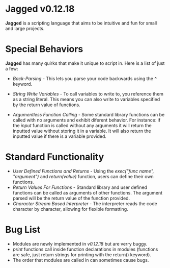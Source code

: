 # Jagged v0.12.18
**Jagged** is a scripting language that aims to be intuitive and fun for small and large projects.

# Special Behaviors
**Jagged** has many quirks that make it unique to script in.  Here is a list of just a few:

 - *Back-Parsing* - This lets you parse your code backwards using the ***^*** keyword.

 - *String Write Variables* - To call variables to write to, you reference them as a string literal. This means you can also write to variables specified by the return value of functions.
 - *Argumentless Function Calling* - Some standard library functions can be called with no arguments and exhibit diferent behavior.  For instance: if the _input_ function is called without any arguments it will return the inputted value without storing it in a variable.  It will also return the inputted value if there is a variable provided.

# Standard Functionality

 - *User Defined Functions and Returns* - Using the _exec("func name", "argument")_ and _return(value)_ function, users can define their own functions.
 - *Return Values For Functions* - Standard library and user defined functions can be called as arguments of other functions.  The argument parsed will be the return value of the function provided.
 - *Character Stream Based Interpreter* - The interpreter reads the code character by character, allowing for flexible formatting.

# Bug List
 - Modules are newly implemented in _v0.12.18_ but are verry buggy.
 - _print_ functions call inside function declarations in modules (functions are safe, just return strings for printing with the return() keyword).
 - The order that modules are called in can sometimes cause bugs.